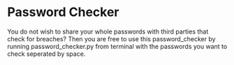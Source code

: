 # Password Checker

 You do not wish to share your whole passwords with third parties that check for breaches? 
 Then you are free to use this password_checker by running password_checker.py from terminal with the passwords you want to check seperated by space.

